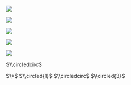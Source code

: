 ![](https://www.nta.go.jp/tmp/bc90da12-d0d8-46c6-a18e-2ee1891968cf/images/4737b50c82429ec0a57a607d682078c0c57652a1fc2987def6bd5e320f351915.jpg)

![](https://www.nta.go.jp/tmp/bc90da12-d0d8-46c6-a18e-2ee1891968cf/images/31897a81200d35804e013c592c24f07e942edaa08f71591cc8d31c5025934015.jpg)

![](https://www.nta.go.jp/tmp/bc90da12-d0d8-46c6-a18e-2ee1891968cf/images/afdfaf16609ae1a4f750b45b594b96cdce620b27694d43b1d1d021ccb41c3889.jpg)

![](https://www.nta.go.jp/tmp/bc90da12-d0d8-46c6-a18e-2ee1891968cf/images/f564097df4bc8993a866096d6ef07781910eb9ea1a8c94144955d63dfe759624.jpg)

![](https://www.nta.go.jp/tmp/bc90da12-d0d8-46c6-a18e-2ee1891968cf/images/6b14bc9983bb4bda5e8622c0dfc5022cb9fe56de9a22aab0f55bcca9ae1aede6.jpg)

$\\circledcirc$

$\*$ $\\circled{1}$ $\\circledcirc$ $\\circled{3}$